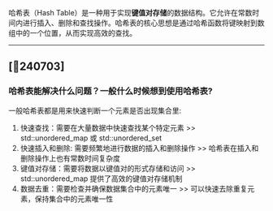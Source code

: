 
哈希表（Hash Table）是一种用于实现**键值对存储**的数据结构。它允许在常数时间内进行插入、删除和查找操作。哈希表的核心思想是通过哈希函数将键映射到数组中的一个位置，从而实现高效的查找。

<hr>

## [:memo:**240703**]

### 哈希表能解决什么问题？一般什么时候想到使用哈希表?

一般哈希表都是用来快速判断一个元素是否出现集合里:

1. 快速查找：需要在大量数据中快速查找某个特定元素 >> std::unordered_map 或 std::unordered_set
2. 快速插入和删除: 需要频繁地进行数据的插入和删除操作 >> 哈希表在插入和删除操作上也有常数时间复杂度
3. 键值对存储：需要将数据以键值对的形式存储和访问 >> std::unordered_map 提供了高效的键值对存储机制
4. 数据去重：需要检查并确保数据集合中的元素唯一 >> 可以快速去除重复元素，保持集合中的元素唯一性




